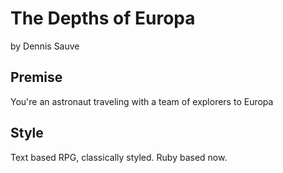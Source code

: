 # The Depths of Europa
by Dennis Sauve

## Premise
You're an astronaut traveling with a team of explorers to Europa

## Style
Text based RPG, classically styled. Ruby based now.

